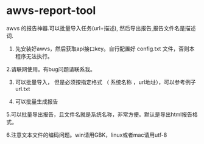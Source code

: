 # awvs-report-tool


awvs 的报告神器.可以批量导入任务(url+描述), 然后导出报告,报告文件名是描述词.


1. 先安装好awvs，然后获取api接口key。自行配置好 config.txt 文件，否则本程序无法执行。

2.请联网使用。有bug问题请联系我。

3. 可以批量导入， 但是必须按指定格式 （ 系统名称  ，url地址），可以参考例子url.txt

4. 可以批量生成报告

5.可以批量导出报告，且文件名就是系统名称，非常方便。默认是导出html报告格式。

6.注意文本文件的编码问题。win请用GBK，linux或者mac请用utf-8
